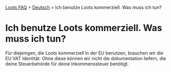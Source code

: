 [Loots FAQ](../../) > [Deutsch](../) > Ich benutze Loots kommerziell. Was muss ich tun?

# Ich benutze Loots kommerziell. Was muss ich tun?

Für diejenigen, die Loots kommerziell in der EU benutzen, brauchen wir die EU VAT Identität.
Ohne diese können wir nicht die dokumentation liefern, die deine Steuerbehörde für deine Inkommenssteuer benötigt.

